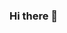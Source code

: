 ### Hi there 👋

<!--
**Retheshgoud/Retheshgoud** is a ✨ _special_ ✨ repository because its `README.md` (this file) appears on your GitHub profile.

Here are some ideas to get you started:

- 🔭 I’m currently working on Web dev projects
- 🌱 I’m currently learning AI & ML
- 👯 I’m looking to collaborate on a web application with passionate team
- 🤔 I’m looking for help with ML enthusiasts
- 💬 Ask me about frontend and backend using various frameworks
- 📫 How to reach me: contact me directly on rethesh.goud7@gmail.com
-->
